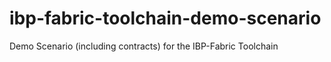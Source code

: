 # ibp-fabric-toolchain-demo-scenario
Demo Scenario (including contracts) for the IBP-Fabric Toolchain
